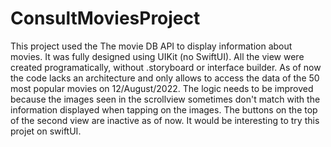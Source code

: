 # ConsultMoviesProject
This project used the The movie DB API to display information about movies. It was fully designed using UIKit (no SwiftUI). All the view were created
programatically, without .storyboard or interface builder. As of now the code lacks an architecture and only allows to access the data of the 50 most popular
movies on 12/August/2022. The logic needs to be improved because the images seen in the scrollview sometimes don't match with the information displayed when 
tapping on the images. The buttons on the top of the second view are inactive as of now. It would be interesting to try this projet on swiftUI. 

